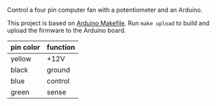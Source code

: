 Control a four pin computer fan with a potentiometer and an Arduino.

This project is based on [Arduino Makefile](https://github.com/sudar/Arduino-Makefile).
Run `make upload` to build and upload the firmware to the Arduino board.

pin color | function
--------- | --------
yellow | +12V
black | ground
blue | control
green | sense

